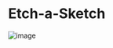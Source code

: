 # Etch-a-Sketch
![image](https://user-images.githubusercontent.com/93986213/161408413-f01f45ba-7226-486f-ba21-404abc65cccb.png)
